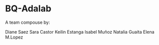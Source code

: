 # BQ-Adalab

A team compouse by:

Diane Saez
Sara Castor
Keilin Estanga
Isabel Muñoz
Natalia Guaita
Elena M.Lopez
